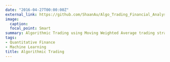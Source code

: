 ```yaml
---
date: "2016-04-27T00:00:00Z"
external_link: https://github.com/ShaanAu/Algo_Trading_Financial_Analysis
image:
  caption: 
  focal_point: Smart
summary: Algorithmic Trading using Moving Weighted Average trading strategy in Python.
tags: 
- Quantitative Finance
- Machine Learning
title: Algorithmic Trading
---
```

